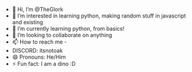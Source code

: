 - 👋 Hi, I’m @TheGlork
- 👀 I’m interested in learning python, making random stuff in javascript and existing
- 🌱 I’m currently learning python, from basics!
- 💞️ I’m looking to collaborate on anything
- 📫 How to reach me -
- DISCORD: itsnotoak
- 😄 Pronouns: He/Him
- ⚡ Fun fact: I am a dino :D

<!---
TheGlork/TheGlork is a ✨ special ✨ repository because its `README.md` (this file) appears on your GitHub profile.
You can click the Preview link to take a look at your changes.
--->
